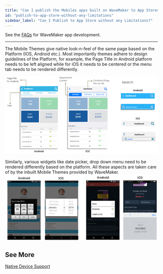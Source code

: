 ```yaml
---
title: "Can I publish the Mobiles apps built on WaveMaker to App Stores without any limitations?"
id: "publish-to-app-store-without-any-limitations"
sidebar_label: "Can I Publish to App Store without any Limitations?"
---
```

See the [FAQs](/learn/app-development/wavemaker-app-development-faqs) for WaveMaker app development.      

---
The Mobile Themes give native look-n-feel of the same page based on the Platform (IOS, Android etc.). Most importantly themes adhere to design guidelines of the Platform, for example, the Page Title in Android platform needs to be left aligned while for iOS it needs to be centered or the menu tab needs to be rendered differently.

[![](/learn/assets/mobile_native_UIlooknfeel.png)](/learn/assets/mobile_native_UIlooknfeel.png)

Similarly, various widgets like date picker, drop down menu need to be rendered differently based on the platform. All these aspects are taken care of by the inbuilt Mobile Themes provided by WaveMaker. [![](/learn/assets/mobile_native_UIcontrols.png)](/learn/assets/mobile_native_UIcontrols.png)

## See More

[Native Device Support](/learn/hybrid-mobile/native-device-support/)   

